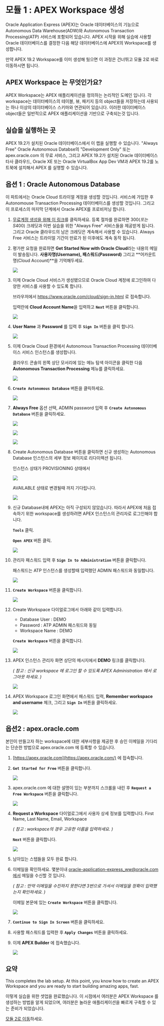 # 모듈 1 : APEX Workspace 생성

Oracle Application Express (APEX)는 Oracle 데이터베이스의 기능으로 Autonomous Data Warehouse(ADW)와 Autonomous Transaction Processing(ATP) 서비스에 포함되어 있습니다. APEX 시작을 위해 실습에 사용할 Oracle 데이터베이스를 결정한 다음 해당 데이터베이스에 APEX의 Workspace를 생성합니다.

만약 APEX 19.2 Workspace를 이미 생성해 뒀으면 이 과정은 건너뛰고 모듈 2로 바로 이동하시면 됩니다.

## APEX Workspace 는 무엇인가요?

APEX Workspace는 APEX 애플리케이션을 정의하는 논리적인 도메인 입니다. 각 workspace는 데이터베이스의 테이블, 뷰, 패키지 등의 object들을 저장하는데 사용되는 하나 이상의 데이터베이스 스키마와 연관되어 있습니다. 이러한 데이터베이스 object들은 일반적으로 APEX 애플리케이션을 기반으로 구축되는것 입니다.

## 실습을 실행하는 곳

APEX 19.2가 설치된 Oracle 데이터베이스에서 이 랩을 실행할 수 있습니다. "Always Free" Oracle Autonomous Databse의 "Development Only" 또는 apex.oracle.com 의 무료 서비스, 그리고 APEX 19.2가 설치된 Oracle 데이터베이스 타사 클라우드, Oracle XE 또는 Oracle VirtualBox App Dev VM과 APEX 19.2를 노트북에 설치해서 APEX 를 실행할 수 있습니다.

## 옵션 1 : Oracle Autonomous Database

이 파트에서는 Oracle Cloud 트라이얼 계정을 생성할 것입니다. 서비스에 가입한 후 Autonomouse Transaction Processing 데이터베이스를 생성할 것입니다. 그리고 이 프로세스의 마지막 단계에서 Oracle APEX를 프로비저닝 합니다.

1. [무료계정 생성을 위해 이 링크](https://myservices.us.oraclecloud.com/mycloud/signup?language=en&sourceType)를 클릭하세요. 등록 절차를 완료하면 $300(또는 S$400) 크레딧과 이번 실습을 위한 "Always Free" 서비스들을 제공받게 됩니다. 그리고 Oracle 클라우드의 남은 크레딧은 계속해서 사용할 수 있습니다. Always Free 서비스는 트라이얼 기간이 만료가 된 이후에도 계속 동작 됩니다.

2. 평가판 요청을 완료하면 **Get Started Now with Oracle Cloud**라는 내용의 메일이 발송됩니다. **사용자명(Username), 패스워드(Password)** 그리고 **어카운트명(Cloud Account)**을 기억해두세요.

   ![](images/get-started-email.png)

3. 이제 Oracle Cloud 서비스가 생성됐으므로 Oracle Cloud 계정에 로그인하여 다양한 서비스를 사용할 수 있도록 합니다.

   브라우저에서 https://www.oracle.com/cloud/sign-in.html 로 접속합니다.

   입력란에 **Cloud Account Name**을 입력하고 **``Next``** 버튼을 클릭합니다.

   ![](images/enter-oracle-cloud-account-name.png)

4. **User Name** 과 **Password** 를 입력 후 **``Sign In``** 버튼을 클릭 합니다.

   ![](images/enter-user-name-and-password.png)

5. 이제 Oracle Cloud 환경에서 Autonomous Transaction Processing 데이터베이스 서비스 인스턴스를 생성합니다.

   클라우드 콘솔의 왼쪽 상단 모서리에 있는 메뉴 탐색 아이콘을 클릭한 다음 **Autonomous Transaction Processing** 메뉴를 클릭하세요.

   ![](images/select-atp-in-nav-menu.png)

6. **``Create Autonomous Database``** 버튼을 클릭하세요.

   ![](images/click-create-autonomous-database.png)

7. **Always Free** 옵션 선택, ADMIN password 입력 후 **``Create Autonomous Database``** 버튼을 클릭하세요.

   ![](images/atp-settings-1.png)

   ![](images/atp-settings-2.png)

   ![](images/atp-settings-3.png)

8. Create Autonomous Database 버튼을 클릭하면 신규 생성하는 Autonomous Database 인스턴스의 세부 정보 페이지로 리다이렉션 됩니다.

   인스턴스 상태가 PROVISIONING 상태에서

   ![](images/status-provisioning.png)

   AVAILABLE 상태로 변경될때 까지 기다립니다.

   ![](images/status-available.png)

9. 신규 Database내에 APEX는 아직 구성되지 않았습니다. 따라서 APEX에 처음 접속하기 위한 workspace를 생성하려면 APEX 인스턴스의 관리자로 로그인해야 합니다.

   **``Tools``** 클릭.

   **``Open APEX``** 버튼 클릭.

   ![](images/click-apex.png)

10. 관리자 패스워드 입력 후 **``Sign In to Administration``** 버튼을 클릭합니다.

    패스워드는 ATP 인스턴스를 생성할때 입력했던 ADMIN 패스워드와 동일합니다.

    ![](images/log-in-as-admin.png)

11. **``Create Workspace``** 버튼을 클릭합니다.

    ![](images/welcome-create-workspace.png)

12. Create Workspace 다이얼로그에서 아래와 같이 입력합니다.

    - Database User : DEMO
    - Password : ATP ADMIN 패스워드와 동일
    - Workspace Name : DEMO

    **``Create Workspace``** 버튼을 클릭합니다.

    ![](images/create-workspace.png)

13. APEX 인스턴스 관리자 화면 상단의 메시지에서 **DEMO** 링크를 클릭합니다.

    *( 참고 : 신규 workspace 에 로그인 할 수 있도록 APEX Administration 에서 로그아웃 하세요. )*

    ![](images/log-out-from-admin.png)

14. APEX Workspace 로그인 화면에서 패스워드 입력, **Remember workspace and username** 체크, 그리고 **``Sign In``** 버튼을 클릭하세요.

    ![](images/log-in-to-workspace.png)

    

## 옵션2 : apex.oracle.com

본인이 만들고자 하는 workspace에 대한 세부사항을 제공한 후 승인 이메일을 기다리는 단순한 방법으로 apex.oracle.com 에 등록할 수 있습니다.

1. [https://apex.oracle.com](https://apex.oracle.com/) 에 접속합니다.

2. **``Get Started for Free``** 버튼을 클릭합니다.

   ![](images/get-started.png)

3. apex.oracle.com 에 대한 설명이 있는 부분까지 스크롤을 내린 후  **``Request a Free Workspace``** 버튼을 클릭합니다.

   ![](images/request-workspace.png)

4. **Request a Workspace** 다이얼로그에서 사용자 상세 정보를 입력합니다. First Name, Last Name, Email, Workspace

   *( 참고 : workspace의 경우 고유한 이름을 입력하세요. )*

   **``Next``** 버튼을 클릭합니다.

   ![](images/request-a-workspace.png)

5. 남아있는 스텝들을 모두 완료 합니다.

6. 이메일을 확인하세요. 몇분이내 oracle-application-express_ww@oracle.com에서 메일을 수신할 것 입니다.

   *( 참고 : 만약 이메일을 수진하지 못한다면 3번으로 가셔서 이메일을 정확이 입력했는지 확인하세요. )*

   이메일 본문에 있는 **``Create Workspace``** 버튼을 클릭합니다.

   ![](images/create-aoc-workspace.png)

7. **``Continue to Sign In Screen``** 버튼을 클릭하세요.

8. 사용할 패스워드를 입력한 후 **``Apply Changes``** 버튼을 클릭하세요.

9. 이제 **APEX Builder** 에 접속했습니다.

   ![](images/apex-builder.png)



## 요약

This completes the lab setup. At this point, you know how to create an APEX Workspace and you are ready to start building amazing apps, fast.

이렇게 실습을 위한 셋업을 완료했습니다. 이 시점에서 여러분은 APEX Workspace 를 생성하는 방법을 알게 되었으며, 여러분은 놀라운 애플리케이션을 빠르게 구축할 수 있는 준비가 되었습니다.

[모듈 2로 이동](Module2.md)하세요.